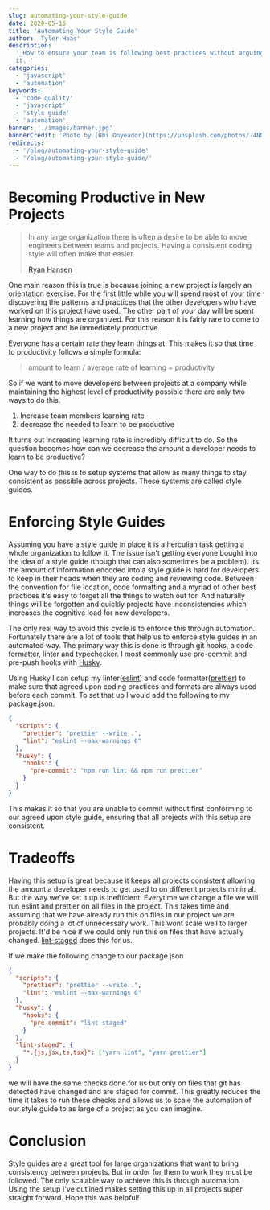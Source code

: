 ```yaml
---
slug: automating-your-style-guide
date: 2020-05-16
title: 'Automating Your Style Guide'
author: 'Tyler Haas'
description:
  '_How to ensure your team is following best practices without arguing over
  it._'
categories:
  - 'javascript'
  - 'automation'
keywords:
  - 'code quality'
  - 'javascript'
  - 'style guide'
  - 'automation'
banner: './images/banner.jpg'
bannerCredit: 'Photo by [Obi Onyeador](https://unsplash.com/photos/-4NNL4-E4q8)'
redirects:
  - '/blog/automating-your-style-guide'
  - '/blog/automating-your-style-guide/'
---
```


# Becoming Productive in New Projects

> In any large organization there is often a desire to be able to move engineers
> between teams and projects. Having a consistent coding style will often make
> that easier.
>
> [Ryan Hansen](https://dev.to/ketiko/enforcing-java-coding-styles-1a9)

One main reason this is true is because joining a new project is largely an
orientation exercise. For the first little while you will spend most of your
time discovering the patterns and practices that the other developers who have
worked on this project have used. The other part of your day will be spent
learning how things are organized. For this reason it is fairly rare to come to
a new project and be immediately productive.

Everyone has a certain rate they learn things at. This makes it so that time to
productivity follows a simple formula:

> amount to learn / average rate of learning = productivity

So if we want to move developers between projects at a company while maintaining
the highest level of productivity possible there are only two ways to do this.

1. Increase team members learning rate
2. decrease the needed to learn to be productive

It turns out increasing learning rate is incredibly difficult to do. So the
question becomes how can we decrease the amount a developer needs to learn to be
productive?

One way to do this is to setup systems that allow as many things to stay
consistent as possible across projects. These systems are called style guides.

# Enforcing Style Guides

Assuming you have a style guide in place it is a herculian task getting a whole
organization to follow it. The issue isn't getting everyone bought into the idea
of a style guide (though that can also sometimes be a problem). Its the amount
of information encoded into a style guide is hard for developers to keep in
their heads when they are coding and reviewing code. Between the convention for
file location, code formatting and a myriad of other best practices it's easy to
forget all the things to watch out for. And naturally things will be forgotten
and quickly projects have inconsistencies which increases the cognitive load for
new developers.

The only real way to avoid this cycle is to enforce this through automation.
Fortunately there are a lot of tools that help us to enforce style guides in an
automated way. The primary way this is done is through git hooks, a code
formatter, linter and typechecker. I most commonly use pre-commit and pre-push
hooks with [Husky](https://github.com/typicode/husky).

Using Husky I can setup my linter([eslint](https://github.com/eslint/eslint))
and code formatter([prettier](https://github.com/prettier/prettier)) to make
sure that agreed upon coding practices and formats are always used before each
commit. To set that up I would add the following to my package.json.

```json
{
  "scripts": {
    "prettier": "prettier --write .",
    "lint": "eslint --max-warnings 0"
  },
  "husky": {
    "hooks": {
      "pre-commit": "npm run lint && npm run prettier"
    }
  }
}
```

This makes it so that you are unable to commit without first conforming to our
agreed upon style guide, ensuring that all projects with this setup are
consistent.

# Tradeoffs

Having this setup is great because it keeps all projects consistent allowing the
amount a developer needs to get used to on different projects minimal. But the
way we've set it up is inefficient. Everytime we change a file we will run
eslint and prettier on all files in the project. This takes time and assuming
that we have already run this on files in our project we are probably doing a
lot of unnecessary work. This wont scale well to larger projects. It'd be nice
if we could only run this on files that have actually changed.
[lint-staged](https://github.com/okonet/lint-staged) does this for us.

If we make the following change to our package.json

```json
{
  "scripts": {
    "prettier": "prettier --write .",
    "lint": "eslint --max-warnings 0"
  },
  "husky": {
    "hooks": {
      "pre-commit": "lint-staged"
    }
  },
  "lint-staged": {
    "*.{js,jsx,ts,tsx}": ["yarn lint", "yarn prettier"]
  }
}
```

we will have the same checks done for us but only on files that git has detected
have changed and are staged for commit. This greatly reduces the time it takes
to run these checks and allows us to scale the automation of our style guide to
as large of a project as you can imagine.

# Conclusion

Style guides are a great tool for large organizations that want to bring
consistency between projects. But in order for them to work they must be
followed. The only scalable way to achieve this is through automation. Using the
setup I've outlined makes setting this up in all projects super straight
forward. Hope this was helpful!

